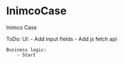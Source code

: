 # InimcoCase
Inimco Case

ToDo:
    UI:
        - Add input fields
        - Add js fetch api

    Business logic:
        - Start
